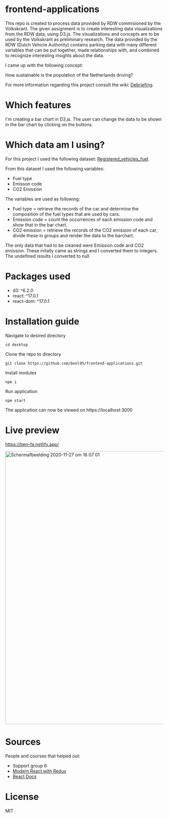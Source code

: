 # frontend-applications

This repo is created to process data provided by RDW commisioned by the
Volkskrant. The given assignment is to create interesting data visualizations
from the RDW data, using D3.js. The visualizations and concepts are to be used
by the Volkskrant as preliminary research. The data provided by the RDW (Dutch
Vehicle Authority) contains parking data with many different variables that can
be put together, made relationships with, and combined to recognize interesting
insights about the data.

I came up with the following concept:

How sustainable is the population of the Netherlands driving?

For more information regarding this project consult the wiki:
[Debriefing](https://github.com/benl95/functional-programming/wiki/1.-Debriefing).

# Which features

I'm creating a bar chart in D3.js. The user can change the data to be shown in
the bar chart by clicking on the buttons.

# Which data am I using?

For this project I used the following dataset:
[Registered_vehicles_fuel](https://opendata.rdw.nl/Voertuigen/Open-Data-RDW-Gekentekende_voertuigen_brandstof/8ys7-d773).

From this dataset I used the following variables:

-  Fuel type
-  Emisson code
-  CO2 Emission

The variables are used as following:

-  Fuel type = retrieve the records of the car and determine the composition of
   the fuel types that are used by cars.
-  Emission code = count the occurrences of each emission code and show that in
   the bar chart.
-  CO2 emission = retrieve the records of the CO2 emission of each car, divide
   these in groups and render the data to the barchart.
   
The only data that had to be cleaned were Emission code and CO2 emission. These initally came as strings and I converted them to integers. The undefined results I converted to null

# Packages used

* d3: ^6.2.0 
* react: ^17.0.1 
* react-dom: ^17.0.1

# Installation guide

Navigate to desired directory

`cd desktop`

Clone the repo to directory

`git clone https://github.com/benl95/frontend-applications.git`

Install modules

`npm i`

Run application

`npm start`

The application can now be viewed on https://localhost:3000

# Live preview

https://ben-fa.netlify.app/

<img width="865" alt="Schermafbeelding 2020-11-27 om 16 07 01" src="https://user-images.githubusercontent.com/43675725/100462491-a41fb300-30ca-11eb-82b3-1e54a67d42ba.png">

# Sources

People and courses that helped out:

-  Support group 6
-  [Modern React with Redux](https://www.udemy.com/course/react-redux/)
-  [React Docs](https://reactjs.org/docs/getting-started.html)

# License

MIT
